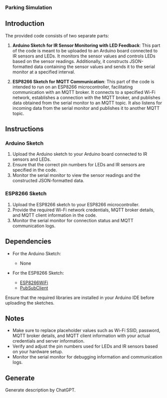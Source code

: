 ### Parking Simulation
## Introduction

The provided code consists of two separate parts:

1. **Arduino Sketch for IR Sensor Monitoring with LED Feedback**: This part of the code is meant to be uploaded to an Arduino board connected to IR sensors and LEDs. It monitors the sensor values and controls LEDs based on the sensor readings. Additionally, it constructs JSON-formatted data containing the sensor values and sends it to the serial monitor at a specified interval.

2. **ESP8266 Sketch for MQTT Communication**: This part of the code is intended to run on an ESP8266 microcontroller, facilitating communication with an MQTT broker. It connects to a specified Wi-Fi network, establishes a connection with the MQTT broker, and publishes data obtained from the serial monitor to an MQTT topic. It also listens for incoming data from the serial monitor and publishes it to another MQTT topic.

## Instructions

### Arduino Sketch

1. Upload the Arduino sketch to your Arduino board connected to IR sensors and LEDs.
2. Ensure that the correct pin numbers for LEDs and IR sensors are specified in the code.
3. Monitor the serial monitor to view the sensor readings and the constructed JSON-formatted data.

### ESP8266 Sketch

1. Upload the ESP8266 sketch to your ESP8266 microcontroller.
2. Provide the required Wi-Fi network credentials, MQTT broker details, and MQTT client information in the code.
3. Monitor the serial monitor for connection status and MQTT communication logs.

## Dependencies

- For the Arduino Sketch:
  - None

- For the ESP8266 Sketch:
  - [ESP8266WiFi](https://github.com/esp8266/Arduino/tree/master/libraries/ESP8266WiFi)
  - [PubSubClient](https://github.com/knolleary/pubsubclient)

Ensure that the required libraries are installed in your Arduino IDE before uploading the sketches.

## Notes

- Make sure to replace placeholder values such as Wi-Fi SSID, password, MQTT broker details, and MQTT client information with your actual credentials and server information.
- Verify and adjust the pin numbers used for LEDs and IR sensors based on your hardware setup.
- Monitor the serial monitor for debugging information and communication logs.

## Generate
Generate description by ChatGPT.
